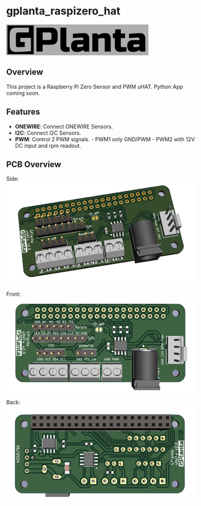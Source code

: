 # gplanta_raspizero_hat

![Project Logo](gplanta_logo.png)

## Overview

This project is a Raspberry Pi Zero Sensor and PWM uHAT.
Python App coming soon.

## Features

- **ONEWIRE**: Connect ONEWIRE Sensors.
- **I2C**: Connect I2C Sensors.
- **PWM**: Control 2 PWM signals.
           - PWM1 only GND/PWM
           - PWM2 with 12V DC input and rpm readout.

## PCB Overview
Side:
![Project Logo](pcb_side.png)

Front:
![Project Logo](pcb_front.png)

Back:
![Project Logo](pcb_back.png)
